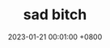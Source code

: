 ---
title:          "sad bitch"
date:           2023-01-21 00:01:00 +0800
selected:       false

order: 2
cover: /assets/images/artwork/playlist_covers/sad_bitch.png
---